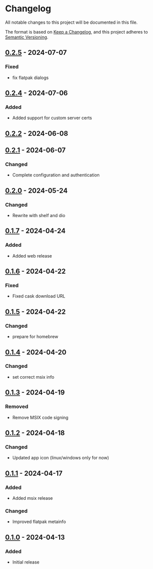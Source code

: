 # Changelog
All notable changes to this project will be documented in this file.

The format is based on [Keep a Changelog](https://keepachangelog.com/en/1.0.0/),
and this project adheres to [Semantic Versioning](https://semver.org/spec/v2.0.0.html).

## [0.2.5] - 2024-07-07
### Fixed
- fix flatpak dialogs

## [0.2.4] - 2024-07-06
### Added
- Added support for custom server certs

## [0.2.2] - 2024-06-08
## [0.2.1] - 2024-06-07
### Changed
- Complete configuration and authentication

## [0.2.0] - 2024-05-24
### Changed
- Rewrite with shelf and dio

## [0.1.7] - 2024-04-24
### Added
- Added web release

## [0.1.6] - 2024-04-22
### Fixed
- Fixed cask download URL

## [0.1.5] - 2024-04-22
### Changed
- prepare for homebrew

## [0.1.4] - 2024-04-20
### Changed
- set correct msix info

## [0.1.3] - 2024-04-19
### Removed
- Remove MSIX code signing

## [0.1.2] - 2024-04-18
### Changed
- Updated app icon (linux/windows only for now)

## [0.1.1] - 2024-04-17
### Added
- Added msix release

### Changed
- Improved flatpak metainfo

## [0.1.0] - 2024-04-13
### Added
- Initial release

[0.2.5]: https://github.com/Skycoder42/systemd_status/compare/client%2Fv0.2.4...v0.2.5
[0.2.4]: https://github.com/Skycoder42/systemd_status/compare/client%2Fv0.2.2...v0.2.4
[0.2.2]: https://github.com/Skycoder42/systemd_status/compare/client%2Fv0.2.1...v0.2.2
[0.2.1]: https://github.com/Skycoder42/systemd_status/compare/client%2Fv0.2.0...v0.2.1
[0.2.0]: https://github.com/Skycoder42/systemd_status/compare/client%2Fv0.1.7...v0.2.0
[0.1.7]: https://github.com/Skycoder42/systemd_status/compare/app%2Fv0.1.6...v0.1.7
[0.1.6]: https://github.com/Skycoder42/systemd_status/compare/app%2Fv0.1.5...v0.1.6
[0.1.5]: https://github.com/Skycoder42/systemd_status/compare/app%2Fv0.1.4...v0.1.5
[0.1.4]: https://github.com/Skycoder42/systemd_status/compare/app%2Fv0.1.3...v0.1.4
[0.1.3]: https://github.com/Skycoder42/systemd_status/compare/app%2Fv0.1.2...v0.1.3
[0.1.2]: https://github.com/Skycoder42/systemd_status/compare/app%2Fv0.1.1...v0.1.2
[0.1.1]: https://github.com/Skycoder42/systemd_status/compare/app%2Fv0.1.0...v0.1.1
[0.1.0]: https://github.com/Skycoder42/systemd_status/releases/tag/app%2Fv0.1.0
